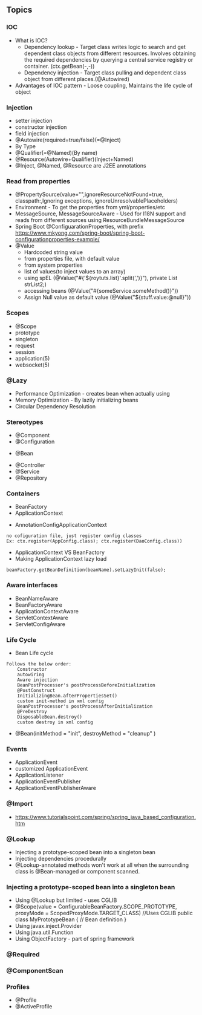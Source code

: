 ## Topics
### IOC
* What is IOC?
  - Dependency lookup - Target class writes logic to search and get dependent class objects from different resources. Involves obtaining the required dependencies by querying a central service registry or container. (ctx.getBean(-,-))
  - Dependency injection - Target class pulling and dependent class object from different places.(@Autowired)
* Advantages of IOC pattern - Loose coupling, Maintains the life cycle of object

### Injection 
* setter injection
* constructor injection
* field injection
* @Autowire(required=true/false)(=@Inject)
* By Type
* @Qualifier(=@Named)(By name)
* @Resource(Autowire+Qualifier)(Inject+Named)
* @Inject, @Named, @Resource are J2EE annotations

  
### Read from properties
* @PropertySource(value="",ignoreResourceNotFound=true, classpath:,Ignoring exceptions, ignoreUnresolvablePlaceholders) 
* Environment - To get the properties from yml/properties/etc
* MessageSource, MessageSourceAware - Used for I18N support and reads from different sources using ResourceBundleMessageSource
* Spring Boot @ConfiguarationProperties, with prefix
 	https://www.mkyong.com/spring-boot/spring-boot-configurationproperties-example/
* @Value
  - Hardcoded string value
  - from properties file, with default value
  - from system properties
  - list of values(to inject values to an array)
  - using spEL (@Value("#{'${roytuts.list}'.split(',')}"), private List<String> strList2;)
  - accessing beans (@Value("#{someService.someMethod()}"))
  - Assign Null value as default value (@Value("${stuff.value:@null}"))
 
### Scopes
* @Scope
* prototype
* singleton
* request
* session
* application(5)
* websocket(5)

### @Lazy
* Performance Optimization - creates bean when actually using
* Memory Optimization - By lazily initializing beans
* Circular Dependency Resolution
### Stereotypes 
* @Component
* @Configuration
- @Bean
* @Controller
* @Service
* @Repository

### Containers
* BeanFactory
* ApplicationContext
- AnnotationConfigApplicationContext 
`````````   
no cofiguration file, just register config classes 
Ex: ctx.register(AppConfig.class); ctx.register(DaoConfig.class))
`````````
* ApplicationContext VS BeanFactory
* Making ApplicationContext lazy load 
```````
beanFactory.getBeanDefinition(beanName).setLazyInit(false);
```````

### Aware interfaces
* BeanNameAware
* BeanFactoryAware
* ApplicationContextAware
* ServletContextAware
* ServletConfigAware

### Life Cycle
* Bean Life cycle
````
Follows the below order:
	Constructor
	autowiring
	Aware injection
	BeanPostProcessor's postProcessBeforeInitialization
	@PostConstruct
	InitializingBean.afterPropertiesSet()
	custom init-method in xml config
	BeanPostProcessor's postProcessAfterInitialization
	@PreDestroy
	DisposableBean.destroy()
	custom destroy in xml config
````
* @Bean(initMethod = "init", destroyMethod = "cleanup" )

### Events
* ApplicationEvent
* customized ApplicationEvent
* ApplicationListener
* ApplicationEventPublisher
* ApplicationEventPublisherAware

### @Import
* https://www.tutorialspoint.com/spring/spring_java_based_configuration.htm

### @Lookup
* Injecting a prototype-scoped bean into a singleton bean 
* Injecting dependencies procedurally
* @Lookup-annotated methods won't work at all when the surrounding class is @Bean-managed or component scanned.
### Injecting a prototype-scoped bean into a singleton bean
* Using @Lookup but limited - uses CGLIB
* @Scope(value = ConfigurableBeanFactory.SCOPE_PROTOTYPE, proxyMode = ScopedProxyMode.TARGET_CLASS) //Uses CGLIB
public class MyPrototypeBean {
    // Bean definition
}
* Using javax.inject.Provider
* Using java.util.Function
* Using ObjectFactory - part of spring framework
### @Required
### @ComponentScan
### Profiles
* @Profile
* @ActiveProfile

